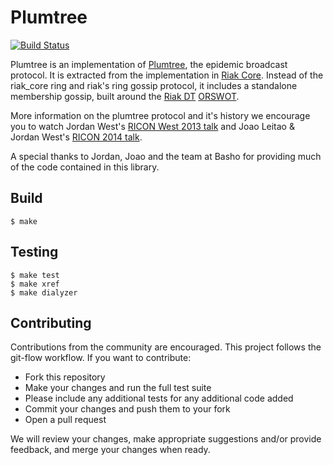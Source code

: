Plumtree
=======================================================

[![Build Status](https://travis-ci.org/helium/plumtree.svg?branch=master)](https://travis-ci.org/helium/plumtree)

Plumtree is an implementation of [Plumtree](http://www.gsd.inesc-id.pt/~jleitao/pdf/srds07-leitao.pdf), the epidemic broadcast protocol.  It is extracted from the implementation in [Riak Core](https://github.com/basho/riak_core). Instead of the riak_core ring and riak's ring gossip protocol, it includes a standalone membership gossip, built around the [Riak DT](https://github.com/basho/riak_dt) [ORSWOT](http://haslab.uminho.pt/cbm/files/1210.3368v1.pdf).

More information on the plumtree protocol and it's history we encourage you to watch Jordan West's [RICON West 2013 talk](https://www.youtube.com/watch?v=s4cCUTPU8GI) and Joao Leitao & Jordan West's [RICON 2014 talk](https://www.youtube.com/watch?v=bo367a6ZAwM).

A special thanks to Jordan, Joao and the team at Basho for providing much of the code contained in this library.

Build
-----

    $ make

Testing
-------

    $ make test
    $ make xref
    $ make dialyzer

Contributing
----

Contributions from the community are encouraged. This project follows the git-flow workflow. If you want to contribute:

* Fork this repository
* Make your changes and run the full test suite
 * Please include any additional tests for any additional code added
* Commit your changes and push them to your fork
* Open a pull request

We will review your changes, make appropriate suggestions and/or provide feedback, and merge your changes when ready.
